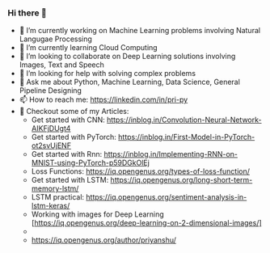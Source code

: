 ### Hi there 👋

<!--
**sinha96/sinha96** is a ✨ _special_ ✨ repository because its `README.md` (this file) appears on your GitHub profile.

Here are some ideas to get you started:
-->
- 🔭 I’m currently working on Machine Learning problems involving Natural Langugae Processing
- 🌱 I’m currently learning Cloud Computing
- 👯 I’m looking to collaborate on Deep Learning solutions involving Images, Text and Speech
- 🤔 I’m looking for help with solving complex problems 
- 💬 Ask me about Python, Machine Learning, Data Science, General Pipeline Designing 
- 📫 How to reach me: https://linkedin.com/in/pri-py
- 📝 Checkout some of my Articles:
    - Get started with CNN: https://inblog.in/Convolution-Neural-Network-AIKFjDUgt4
    - Get started with PyTorch: https://inblog.in/First-Model-in-PyTorch-ot2svUjENF
    - Get started with Rnn: https://inblog.in/Implementing-RNN-on-MNIST-using-PyTorch-p59DGkOlEj
    - Loss Functions: https://iq.opengenus.org/types-of-loss-function/
    - Get started with LSTM: https://iq.opengenus.org/long-short-term-memory-lstm/
    - LSTM practical: https://iq.opengenus.org/sentiment-analysis-in-lstm-keras/
    - Working with images for Deep Learning [https://iq.opengenus.org/deep-learning-on-2-dimensional-images/]
    - 
    - https://iq.opengenus.org/author/priyanshu/
